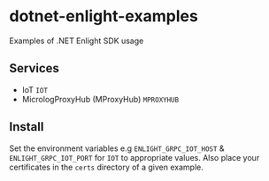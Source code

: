 # dotnet-enlight-examples

Examples of .NET Enlight SDK usage

## Services

- IoT `IOT`
- MicrologProxyHub (MProxyHub) `MPROXYHUB`

## Install

Set the environment variables e.g `ENLIGHT_GRPC_IOT_HOST` & `ENLIGHT_GRPC_IOT_PORT` for `IOT` to appropriate values.
Also place your certificates in the `certs` directory of a given example.
